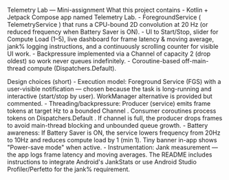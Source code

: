 Telemetry Lab — Mini-assignment
What this project contains - Kotlin + Jetpack Compose app named Telemetry Lab. -
ForegroundService ( TelemetryService ) that runs a CPU-bound 2D convolution at 20 Hz (or reduced
frequency when Battery Saver is ON). - UI to Start/Stop, slider for Compute Load (1–5), live dashboard
for frame latency & moving average, jank% logging instructions, and a continuously scrolling counter
for visible UI work. - Backpressure implemented via a Channel of capacity 2 (drop oldest) so work
never queues indefinitely. - Coroutine-based off-main-thread compute (Dispatchers.Default).

Design choices (short) - Execution model:
Foreground Service (FGS) with a user-visible notification —
chosen because the task is long-running and interactive (start/stop by user). WorkManager alternative
is provided but commented. - Threading/backpressure: Producer (service) emits frame tokens at
target Hz to a bounded Channel . Consumer coroutines process tokens on Dispatchers.Default .
If channel is full, the producer drops frames to avoid main-thread blocking and unbounded queue
growth. - Battery awareness: If Battery Saver is ON, the service lowers frequency from 20Hz to 10Hz
and reduces compute load by 1 (min 1). Tiny banner in-app shows "Power-save mode" when active. -
Instrumentation: Jank measurement — the app logs frame latency and moving averages. The README
includes instructions to integrate Android's JankStats or use Android Studio Profiler/Perfetto for the
jank% requirement.
